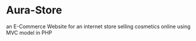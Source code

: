 # Aura-Store
an E-Commerce Website for an internet store selling cosmetics online using MVC model in PHP

